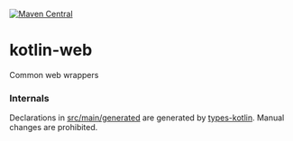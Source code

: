 [![Maven Central](https://img.shields.io/maven-central/v/org.jetbrains.kotlin-wrappers/kotlin-web)](https://mvnrepository.com/artifact/org.jetbrains.kotlin-wrappers/kotlin-web)

# kotlin-web

Common web wrappers

### Internals

Declarations in [src/main/generated](./src/main/generated) are generated by [types-kotlin](https://github.com/karakum-team/types-kotlin). Manual changes are prohibited.

